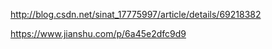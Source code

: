
http://blog.csdn.net/sinat_17775997/article/details/69218382

https://www.jianshu.com/p/6a45e2dfc9d9